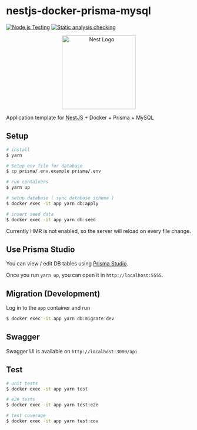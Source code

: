 # nestjs-docker-prisma-mysql

[![Node.js Testing](https://github.com/fsubal/nestjs-docker-prisma-mysql/actions/workflows/test.yml/badge.svg)](https://github.com/fsubal/nestjs-docker-prisma-mysql/actions/workflows/test.yml)
[![Static analysis checking](https://github.com/fsubal/nestjs-docker-prisma-mysql/actions/workflows/check.yml/badge.svg)](https://github.com/fsubal/nestjs-docker-prisma-mysql/actions/workflows/check.yml)

<p align="center">
  <a href="http://nestjs.com/" target="blank"><img src="https://nestjs.com/img/logo-small.svg" width="200" alt="Nest Logo" /></a>
</p>

Application template for [NestJS](https://github.com/nestjs/nest) + Docker + Prisma + MySQL

## Setup

```bash
# install
$ yarn

# Setup env file for database
$ cp prisma/.env.example prisma/.env

# run containers
$ yarn up

# setup database ( sync database schema )
$ docker exec -it app yarn db:apply

# insert seed data
$ docker exec -it app yarn db:seed
```

Currently HMR is not enabled, so the server will reload on every file change.

## Use Prisma Studio

You can view / edit DB tables using [Prisma Studio](https://www.prisma.io/studio).

Once you run `yarn up`, you can open it in `http://localhost:5555`.

## Migration (Development)

Log in to the `app` container and run

```bash
$ docker exec -it app yarn db:migrate:dev
```

## Swagger

Swagger UI is available on `http://localhost:3000/api`

## Test

```bash
# unit tests
$ docker exec -it app yarn test

# e2e tests
$ docker exec -it app yarn test:e2e

# test coverage
$ docker exec -it app yarn test:cov
```
